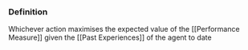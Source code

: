 ### Definition
Whichever action maximises the expected value of the [[Performance Measure]] given the [[Past Experiences]] of the agent to date 